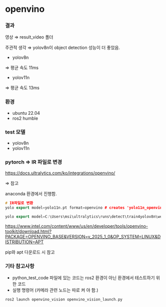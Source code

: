 # openvino

### 결과

영상 ⇒ result_video 폴더

주관적 생각 ⇒ yolov8n이 object detection 성능이 더 좋았음.

- yolov8n

⇒ 평균 속도 11ms

- yolov11n

⇒ 평균 속도 13ms

### 환경

- ubuntu 22.04
- ros2 humble

### test 모델

- yolov8n
- yolov11n

### pytorch ⇒ IR 파일로 변경

https://docs.ultralytics.com/ko/integrations/openvino/

⇒ 참고

anaconda 환경에서 진행함.

```cpp
# IR파일로 변환
yolo export model=yolo11n.pt format=openvino # creates 'yolo11n_openvino_model/'

yolo export model=C:\Users\msi\ultralytics\runs\detect\train4yolov8n\weights\best.pt format=openvino
```

https://www.intel.com/content/www/us/en/developer/tools/openvino-toolkit/download.html?PACKAGE=OPENVINO_BASE&VERSION=v_2025_1_0&OP_SYSTEM=LINUX&DISTRIBUTION=APT

pip와 apt 다운로드 시 참고

### 기타 참고사항

- python_test_code 파일에 있는 코드는 ros2  환경이 아닌 환경에서 테스트하기 위한 코드
- 실행 명령어 (카메라 관련 노드는 따로 켜 야 함.)

```c
ros2 launch openvino_vision openvino_vision_launch.py
```
